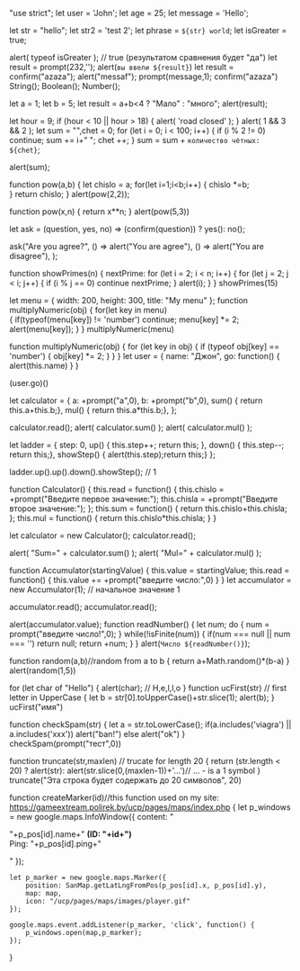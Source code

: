 "use strict";
let user = 'John';
let age = 25;
let message = 'Hello';


let str = "hello";
let str2 = 'test 2';
let phrase = `${str} world`;
let isGreater = true;

alert( typeof isGreater ); // true (результатом сравнения будет "да")
let result = prompt(232,'');
alert(`вы ввели ${result}`)
let result = confirm("azaza");
alert("messaf");
prompt(message,1);
confirm("azaza")
String();
Boolean();
Number();


 let a = 1;
 let b = 5;
 let result = a+b<4 ? "Мало" : "много";
 alert(result);

let hour = 9;
if (hour < 10 || hour > 18) 
{
  alert( 'road closed' );
}
alert( 1 && 3 && 2 );
let sum = "",chet = 0;
for (let i = 0; i < 100; i++) {
    if (i % 2 != 0) continue;
  sum += i+" ";
  chet ++;
}
sum = sum + `количество чётных: ${chet}`;

alert(sum);



function pow(a,b)
{
  let chislo = a;
  for(let i=1;i<b;i++)
  {
    chislo *=b;  
  }
  return chislo;
}
alert(pow(2,2));


function pow(x,n)
{
  return x**n;
}
alert(pow(5,3))



let ask = (question, yes, no) => (confirm(question)) ? yes(): no();
  
  ask("Are you agree?", 
  () => alert("You are agree"),
  () => alert("You are disagree"),
  );

function showPrimes(n) 
{
    nextPrime:
    for (let i = 2; i < n; i++) 
    {
        for (let j = 2; j < i; j++) 
        {
        if (i % j == 0) continue nextPrime;
        }
        alert(i);
    }
}
showPrimes(15)

let menu = {
  width: 200,
  height: 300,
  title: "My menu"
};
function multiplyNumeric(obj) 
{
  for(let key in menu)  
  {
    if(typeof(menu[key]) != 'number') continue;
    menu[key] *= 2;
    alert(menu[key]);
  }
}
multiplyNumeric(menu)


function multiplyNumeric(obj) 
{
  for (let key in obj) 
  {
    if (typeof obj[key] == 'number') 
    {
      obj[key] *= 2;
    }
  }
}
let user = {
  name: "Джон",
  go: function() { alert(this.name) }
}

(user.go)() 


let calculator = {
a: +prompt("a",0),
b: +prompt("b",0),
sum() { return this.a+this.b;},
mul() { return this.a*this.b;},
};

calculator.read();
alert( calculator.sum() );
alert( calculator.mul() );


let ladder = {
  step: 0,
  up() { this.step++; return this; },
  down() { this.step--; return this;},
  showStep() { alert(this.step);return this;}
};

ladder.up().up().down().showStep(); // 1



function Calculator() {
  this.read = function() {
    this.chislo = +prompt("Введите первое значение:");
    this.chisla = +prompt("Введите второе значение:");
  };
   this.sum = function() {
    return this.chislo+this.chisla;
  };
  this.mul = function()  {
    return this.chislo*this.chisla;
  }
}



let calculator = new Calculator();
calculator.read();

alert( "Sum=" + calculator.sum() );
alert( "Mul=" + calculator.mul() );


function Accumulator(startingValue) {
  this.value = startingValue;
  this.read = function() {
    this.value += +prompt("введите число:",0) 
  }
}
let accumulator = new Accumulator(1); // начальное значение 1

accumulator.read();
accumulator.read(); 

alert(accumulator.value); 
function readNumber()
{
    let num;
    do
    {
        num = prompt("введите число!",0);
    }
    while(!isFinite(num))
    {
        if(num === null || num === '') return null;
        return +num;
    }
}
alert(`Число ${readNumber()}`);


function random(a,b)//random from a to b
{
    return a+Math.random()*(b-a) 
}
alert(random(1,5))


for (let char of "Hello") 
{
  alert(char); // H,e,l,l,o
}
function ucFirst(str) // first letter in UpperCase
{
    let b = str[0].toUpperCase()+str.slice(1);
    alert(b); 
}
ucFirst("имя") 


function checkSpam(str)
{
    let a = str.toLowerCase();
    if(a.includes('viagra') || a.includes('xxx'))
        alert("ban!")
    else 
        alert("ok")
}
checkSpam(prompt("тест",0)) 


function truncate(str,maxlen) // trucate for length 20
{
  return (str.length < 20) ? alert(str): alert(str.slice(0,(maxlen-1))+'...')// ... - is a 1 symbol
}
truncate("Эта строка будет содержать до 20 символов", 20)   


function createMarker(id)//this function used on my site: https://gameextream.polirek.by/ucp/pages/maps/index.php
{
    let p_windows = new google.maps.InfoWindow({
        content: "<p>"+p_pos[id].name+" <b>(ID: "+id+")</b><br>Ping: "+p_pos[id].ping+"</p>"
    });

    let p_marker = new google.maps.Marker({
        position: SanMap.getLatLngFromPos(p_pos[id].x, p_pos[id].y),
        map: map,
        icon: "/ucp/pages/maps/images/player.gif"
    });

    google.maps.event.addListener(p_marker, 'click', function() {
        p_windows.open(map,p_marker);
    });
}
